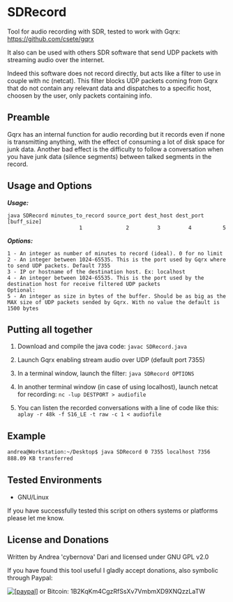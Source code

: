 SDRecord
====

Tool for audio recording with SDR, tested to work with Gqrx: https://github.com/csete/gqrx

It also can be used with others SDR software that send UDP packets with streaming audio over the internet.

Indeed this software does not record directly, but acts like a filter to use in couple with nc (netcat).
This filter blocks UDP packets coming from Gqrx that do not contain any relevant data and dispatches to a specific host, choosen by the user, only packets containing info. 

Preamble
--------

Gqrx has an internal function for audio recording but it records even if none is transmitting anything, with the effect of consuming a lot of disk space for junk data. 
Another bad effect is the difficulty to follow a conversation when you have junk data (silence segments) between talked segments in the record.

Usage and Options
-----------------

***Usage:***

```
java SDRecord minutes_to_record source_port dest_host dest_port [buff_size]
                       1              2         3         4          5
```

***Options:***

```
1 - An integer as number of minutes to record (ideal). 0 for no limit
2 - An integer between 1024-65535. This is the port used by Gqrx where to send UDP packets. Default 7355
3 - IP or hostname of the destination host. Ex: localhost
4 - An integer between 1024-65535. This is the port used by the destination host for receive filtered UDP packets
Optional:
5 - An integer as size in bytes of the buffer. Should be as big as the MAX size of UDP packets sended by Gqrx. With no value the default is 1500 bytes
```

Putting all together
--------------------

1) Download and compile the java code: ```javac SDRecord.java```

2) Launch Gqrx enabling stream audio over UDP (default port 7355)

3) In a terminal window, launch the filter: ```java SDRecord OPTIONS```

4) In another terminal window (in case of using localhost), launch netcat for recording: ```nc -lup DESTPORT > audiofile``` 

5) You can listen the recorded conversations with a line of code like this: ``` aplay -r 48k -f S16_LE -t raw -c 1 < audiofile```

## Example

```bash
andrea@Workstation:~/Desktop$ java SDRecord 0 7355 localhost 7356
888.09 KB transferred
```

## Tested Environments

* GNU/Linux

If you have successfully tested this script on others systems or platforms please let me know.

License and Donations
-------

Written by Andrea 'cybernova' Dari and licensed under GNU GPL v2.0

If you have found this tool useful I gladly accept donations, also symbolic through Paypal:

<a href="https://www.paypal.com/cgi-bin/webscr?cmd=_donations&business=andreadari91%40gmail%2ecom&lc=IT&item_name=Andrea%20Dari%20IT%20independent%20researcher&currency_code=EUR&bn=PP%2dDonationsBF%3abtn_donateCC_LG%2egif%3aNonHostedGuest"><img src="https://www.paypalobjects.com/en_US/i/btn/btn_donate_LG.gif" alt="[paypal]" /></a> or Bitcoin: 1B2KqKm4CgzRfSsXv7VmbmXD9XNQzzLaTW
